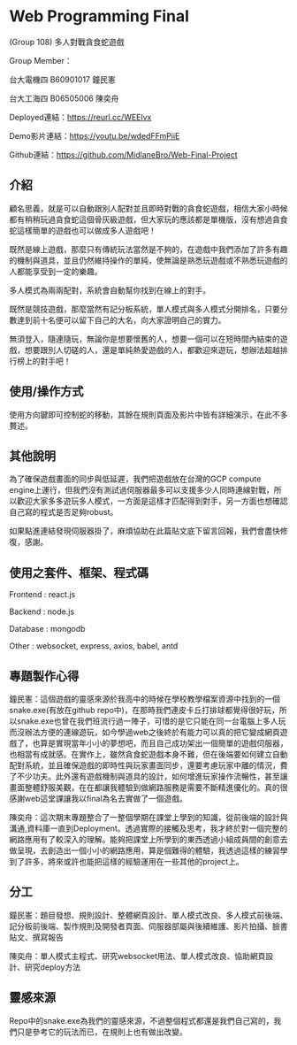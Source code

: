 # Web Programming Final

(Group 108) 多人對戰貪食蛇遊戲

Group Member：

台大電機四 B60901017 鐘民憲

台大工海四 B06505006 陳奕舟

Deployed連結：https://reurl.cc/WEElvx

Demo影片連結：https://youtu.be/wdedFFmPiiE

Github連結：https://github.com/MidlaneBro/Web-Final-Project

## 介紹

顧名思義，就是可以自動跟別人配對並且即時對戰的貪食蛇遊戲，相信大家小時候都有稍稍玩過貪食蛇這個骨灰級遊戲，但大家玩的應該都是單機版，沒有想過貪食蛇這樣簡單的遊戲也可以做成多人遊戲吧！

既然是線上遊戲，那麼只有傳統玩法當然是不夠的，在遊戲中我們添加了許多有趣的機制與道具，並且仍然維持操作的單純，使無論是熟悉玩遊戲或不熟悉玩遊戲的人都能享受到一定的樂趣。

多人模式為兩兩配對，系統會自動幫你找到在線上的對手。

既然是競技遊戲，那麼當然有記分板系統，單人模式與多人模式分開排名，只要分數達到前十名便可以留下自己的大名，向大家證明自己的實力。

無須登入，隨連隨玩，無論你是想要懷舊的人，想要一個可以在短時間內結束的遊戲，想要跟別人切磋的人，還是單純熱愛遊戲的人，都歡迎來遊玩，想辦法超越排行榜上的對手吧！

## 使用/操作方式

使用方向鍵即可控制蛇的移動，其餘在規則頁面及影片中皆有詳細演示，在此不多贅述。

## 其他說明

為了確保遊戲畫面的同步與低延遲，我們把遊戲放在台灣的GCP compute engine上運行，但我們沒有測試過伺服器最多可以支援多少人同時連線對戰，所以歡迎大家多多遊玩多人模式，一方面是這樣才匹配得到對手，另一方面也想確認自己寫的程式是否足夠robust。

如果點進連結發現伺服器掛了，麻煩協助在此篇貼文底下留言回報，我們會盡快修復，感謝。

## 使用之套件、框架、程式碼

Frontend : react.js

Backend : node.js

Database : mongodb

Other : websocket, express, axios, babel, antd

## 專題製作心得

鐘民憲：這個遊戲的靈感來源於我高中的時候在學校教學檔案資源中找到的一個snake.exe(有放在github repo中)，在那時我們連皮卡丘打排球都覺得很好玩，所以snake.exe也曾在我們班流行過一陣子，可惜的是它只能在同一台電腦上多人玩而沒辦法方便的連線遊玩，如今學過web之後終於有能力可以真的把它變成網頁遊戲了，也算是實現當年小小的夢想吧，而且自己成功架出一個簡單的遊戲伺服器，也相當有成就感。在實作上，雖然貪食蛇遊戲本身不難，但在後端要如何建立自動配對系統，並且確保遊戲的即時性與玩家畫面同步，還要考慮玩家中離的情況，費了不少功夫。此外還有遊戲機制與道具的設計，如何增進玩家操作流暢性，甚至讓畫面整體舒服美觀，在在都讓我體驗到做網路服務是需要不斷精進優化的。真的很感謝web這堂課讓我以final為名去實做了一個遊戲。

陳奕舟：這次期末專題整合了一整個學期在課堂上學到的知識，從前後端的設計與溝通,資料庫一直到Deployment。透過實際的接觸及思考，我才終於對一個完整的網路應用有了較深入的理解。能夠把課堂上所學到的東西透過小組成員間的創意去做呈現，去創造出一個小小的網路應用，算是個難得的體驗，我透過這樣的練習學到了許多，將來或許也能把這樣的經驗運用在一些其他的project上。

## 分工

鐘民憲：題目發想、規則設計、整體網頁設計、單人模式改良、多人模式前後端、記分板前後端、製作規則及開發者頁面、伺服器部屬與後續維護、影片拍攝、臉書貼文、撰寫報告

陳奕舟：單人模式主程式、研究websocket用法、單人模式改良、協助網頁設計、研究deploy方法

## 靈感來源

Repo中的snake.exe為我們的靈感來源，不過整個程式都還是我們自己寫的，我們只是參考它的玩法而已，在規則上也有做出改變。
